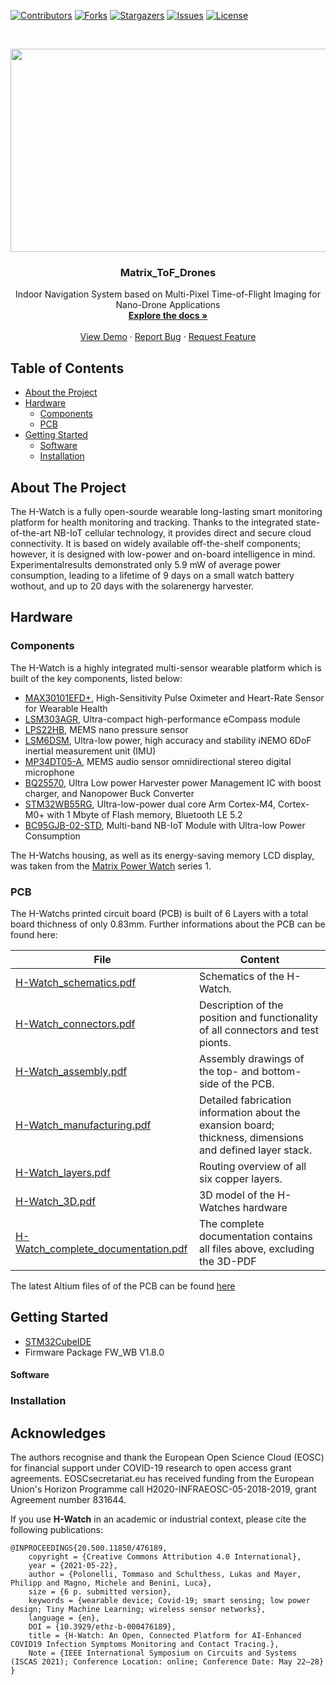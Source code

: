 <!--
*** Template source: https://github.com/othneildrew/Best-README-Template/blob/master/README.md
-->

<!-- PROJECT SHIELDS -->
<!--
*** I'm using markdown "reference style" links for readability.
*** Reference links are enclosed in brackets [ ] instead of parentheses ( ).
*** See the bottom of this document for the declaration of the reference variables
*** for contributors-url, forks-url, etc. This is an optional, concise syntax you may use.
*** https://www.markdownguide.org/basic-syntax/#reference-style-links
-->
[![Contributors][contributors-shield]][contributors-url]
[![Forks][forks-shield]][forks-url]
[![Stargazers][stars-shield]][stars-url]
[![Issues][issues-shield]][issues-url]
[![License][license-shield]][license-url]



<!-- PROJECT LOGO -->
<br />
<p align="center">
  <a href="https://github.com/ETH-PBL/H-Watch">
    <img src="img/abstract.png" alt="Logo" width="1269" height="325">
  </a>

  <h3 align="center">Matrix_ToF_Drones</h3>

  <p align="center">
    Indoor Navigation System based on Multi-Pixel Time-of-Flight Imaging for Nano-Drone Applications
    <br />
    <a href="https://github.com/ETH-PBL/H-Watch"><strong>Explore the docs »</strong></a>
    <br />
    <br />
    <a href="https://www.youtube.com/watch?v=JSp1-hzvBWk">View Demo</a>
    ·
    <a href="https://github.com/ETH-PBL/H-Watch/issues">Report Bug</a>
    ·
    <a href="https://github.com/ETH-PBL/H-Watch/issues">Request Feature</a>
  </p>
</p>


<!-- TABLE OF CONTENTS -->
## Table of Contents

* [About the Project](#about-the-project)
* [Hardware](#hardware)
  * [Components](#hardware)
  * [PCB](#pcb) 
* [Getting Started](#getting-started)
  * [Software](#software)
  * [Installation](#installation)
  


<!-- ABOUT THE PROJECT -->
## About The Project

The H-Watch is a fully open-sourde wearable long-lasting smart monitoring platform for health monitoring and tracking. Thanks to the integrated state-of-the-art NB-IoT cellular technology, it provides direct and secure cloud connectivity. It  is  based  on  widely  available  off-the-shelf components; however, it is designed with low-power and on-board intelligence in mind. Experimentalresults demonstrated only 5.9 mW of average power consumption, leading to a lifetime of 9 days on a small watch battery wothout, and up to 20 days with the solarenergy harvester.

## Hardware

### Components
The H-Watch is a highly integrated multi-sensor wearable platform which is built of the key components, listed below: 

* [MAX30101EFD+][max301010_url],  High-Sensitivity Pulse Oximeter and Heart-Rate Sensor for Wearable Health
* [LSM303AGR][lsm303agr_url],     Ultra-compact high-performance eCompass module
* [LPS22HB][lps22hb_url],         MEMS nano pressure sensor
* [LSM6DSM][lsm6dsm_url],         Ultra-low power, high accuracy and stability iNEMO 6DoF inertial measurement unit (IMU)
* [MP34DT05-A][mp34dt05_url],     MEMS audio sensor omnidirectional stereo digital microphone
* [BQ25570][bq25570_url],         Ultra Low power Harvester power Management IC with boost charger, and Nanopower Buck Converter
* [STM32WB55RG][stm32wb55_url],   Ultra-low-power dual core Arm Cortex-M4, Cortex-M0+ with 1 Mbyte of Flash memory, Bluetooth LE 5.2
* [BC95GJB-02-STD][bc95G_url],    Multi-band NB-IoT Module with Ultra-low Power Consumption

The H-Watchs housing, as well as its energy-saving memory LCD display, was taken from the [Matrix Power Watch][powerwatch_url] series 1.

### PCB 
The H-Watchs printed circuit board (PCB) is built of 6 Layers with a total board thichness of only 0.83mm. Further informations about the PCB can be found here:

File                                  | Content
--------------------------------------|--------
[H-Watch_schematics.pdf]              | Schematics of the H-Watch.  
[H-Watch_connectors.pdf]              | Description of the position and functionality of all connectors and test pionts.
[H-Watch_assembly.pdf]                | Assembly drawings of the top- and bottom-side of the PCB.
[H-Watch_manufacturing.pdf]           | Detailed fabrication information about the exansion board; thickness, dimensions and defined layer stack.
[H-Watch_layers.pdf]                  | Routing overview of all six copper layers.
[H-Watch_3D.pdf]                      | 3D model of the H-Watches hardware
[H-Watch_complete_documentation.pdf]  | The complete documentation contains all files above, excluding the 3D-PDF


The latest Altium files of of the PCB can be found [here][latest_altium_files]


<!-- GETTING STARTED -->

## Getting Started

* [STM32CubeIDE][stmcubeIDE_url]
* Firmware Package FW_WB V1.8.0

#### Software

### Installation



## Acknowledges
The authors recognise and thank the European Open Science Cloud (EOSC) for financial support under COVID-19 research to open access grant agreements.
EOSCsecretariat.eu has received funding from the European Union's Horizon Programme call H2020-INFRAEOSC-05-2018-2019, grant Agreement number 831644.

If you use **H-Watch** in an academic or industrial context, please cite the following publications:

~~~~
@INPROCEEDINGS{20.500.11850/476189,
	copyright = {Creative Commons Attribution 4.0 International},
	year = {2021-05-22},
	author = {Polonelli, Tommaso and Schulthess, Lukas and Mayer, Philipp and Magno, Michele and Benini, Luca},
	size = {6 p. submitted version},
	keywords = {wearable device; Covid-19; smart sensing; low power design; Tiny Machine Learning; wireless sensor networks},
	language = {en},
	DOI = {10.3929/ethz-b-000476189},
	title = {H-Watch: An Open, Connected Platform for AI-Enhanced COVID19 Infection Symptoms Monitoring and Contact Tracing.},
	Note = {IEEE International Symposium on Circuits and Systems (ISCAS 2021); Conference Location: online; Conference Date: May 22–28}
}
~~~~


<!-- MARKDOWN LINKS & IMAGES -->
<!-- https://www.markdownguide.org/basic-syntax/#reference-style-links -->

<!--Subsection Hardware-->
[max301010_url]:    https://www.maximintegrated.com/en/products/interface/sensor-interface/MAX30101.html
[lsm303agr_url]:    https://www.st.com/en/mems-and-sensors/lsm303agr.html
[lps22hb_url]:      https://www.st.com/en/mems-and-sensors/lps22hb.html
[lsm6dsm_url]:      https://www.st.com/en/mems-and-sensors/lsm6dsm.html
[mp34dt05_url]:     https://www.st.com/en/mems-and-sensors/mp34dt05-a.html
[bq25570_url]:      https://www.ti.com/product/BQ25570
[stm32wb55_url]:    https://www.st.com/en/microcontrollers-microprocessors/stm32wb55rg.html
[bc95G_url]:        https://www.quectel.com/UploadFile/Product/Quectel_BC95-G_NB-IoT_Specification_V1.2.pdf
[powerwatch_url]:   https://www.powerwatch.com/collections/powerwatch/products/black-ops-pack-10  

<!--Subsection PCB-->


[H-Watch_schematics.pdf]:                 /Hardware/H-Watch_V0.2/Documentation/H-Watch_schematics.PDF
[H-Watch_connectors.pdf]:                 /Hardware/H-Watch_V0.2/Documentation/H-Watch_connectors.PDF
[H-Watch_assembly.pdf]:                   /Hardware/H-Watch_V0.2/Documentation/H-Watch_assembly.PDF
[H-Watch_manufacturing.pdf]:              /Hardware/H-Watch_V0.2/Documentation/H-Watch_manufacturing.PDF
[H-Watch_layers.pdf]:                     /Hardware/H-Watch_V0.2/Documentation/H-Watch_layers.PDF
[H-Watch_3D.pdf]:                         /Hardware/H-Watch_V0.2/Documentation/H-Watch_3D.PDF
[H-Watch_complete_documentation.pdf]:     /Hardware/H-Watch_V0.2/Documentation/H-Watch_complete_documentation.PDF
[latest_altium_files]:                    /Hardware/H-Watch_V0.2/   


[stmcubeIDE_url]:	https://www.st.com/en/development-tools/stm32cubeide.html


[contributors-shield]: https://img.shields.io/github/contributors/ETH-PBL/H-Watch.svg?style=flat-square
[contributors-url]: https://github.com/ETH-PBL/H-Watch/graphs/contributors
[forks-shield]: https://img.shields.io/github/forks/ETH-PBL/H-Watch.svg?style=flat-square
[forks-url]: https://github.com/ETH-PBL/H-Watch/network/members
[stars-shield]: https://img.shields.io/github/stars/ETH-PBL/H-Watch.svg?style=flat-square
[stars-url]: https://github.com/ETH-PBL/H-Watch/stargazers
[issues-shield]: https://img.shields.io/github/issues/ETH-PBL/H-Watch.svg?style=flat-square
[issues-url]: https://github.com/ETH-PBL/H-Watch/issues
[license-shield]: https://img.shields.io/github/license/ETH-PBL/H-Watch.svg?style=flat-square
[license-url]: https://github.com/ETH-PBL/H-Watch/blob/master/LICENSE
[product-screenshot]: images/screenshot.png
